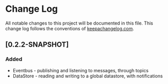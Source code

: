 # Change Log
All notable changes to this project will be documented in this file. This change log follows the conventions of [keepachangelog.com](http://keepachangelog.com/).

## [0.2.2-SNAPSHOT]
### Added
- Eventbus - publishing and listening to messages, through topics
- DataStore - reading and writing to a global datastore, with notifications